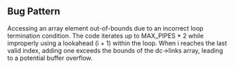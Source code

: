 ## Bug Pattern

Accessing an array element out-of-bounds due to an incorrect loop termination condition. The code iterates up to MAX_PIPES * 2 while improperly using a lookahead (i + 1) within the loop. When i reaches the last valid index, adding one exceeds the bounds of the dc->links array, leading to a potential buffer overflow.